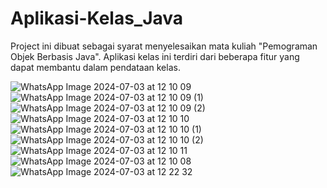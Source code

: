 # Aplikasi-Kelas_Java
Project ini dibuat sebagai syarat menyelesaikan mata kuliah "Pemograman Objek Berbasis Java".
Aplikasi kelas ini terdiri dari beberapa fitur yang dapat membantu dalam pendataan kelas.

![WhatsApp Image 2024-07-03 at 12 10 09](https://github.com/ElaDirandaPahira/Aplikasi-Kelas_Java/assets/96612296/b643741a-b12a-42f2-9940-e46ca61cdbd4)
![WhatsApp Image 2024-07-03 at 12 10 09 (1)](https://github.com/ElaDirandaPahira/Aplikasi-Kelas_Java/assets/96612296/a500e1ec-615b-40b8-9320-0b04330267b6)
![WhatsApp Image 2024-07-03 at 12 10 09 (2)](https://github.com/ElaDirandaPahira/Aplikasi-Kelas_Java/assets/96612296/d898bcbe-ce2b-4c2b-bd01-2fb6d3ac4ca8)
![WhatsApp Image 2024-07-03 at 12 10 10](https://github.com/ElaDirandaPahira/Aplikasi-Kelas_Java/assets/96612296/631cf08e-5a54-4704-bedd-6106df90a7a4)
![WhatsApp Image 2024-07-03 at 12 10 10 (1)](https://github.com/ElaDirandaPahira/Aplikasi-Kelas_Java/assets/96612296/2fce5749-ba7c-4a38-bd02-8f3e07dd46a8)
![WhatsApp Image 2024-07-03 at 12 10 10 (2)](https://github.com/ElaDirandaPahira/Aplikasi-Kelas_Java/assets/96612296/a00d499c-b1b5-4030-9172-17261484bc99)
![WhatsApp Image 2024-07-03 at 12 10 11](https://github.com/ElaDirandaPahira/Aplikasi-Kelas_Java/assets/96612296/1704e3c9-2779-45d5-a683-305bd33a66b1)
![WhatsApp Image 2024-07-03 at 12 10 08](https://github.com/ElaDirandaPahira/Aplikasi-Kelas_Java/assets/96612296/69a0438c-4e34-4f69-a408-5bae81d20140)
![WhatsApp Image 2024-07-03 at 12 22 32](https://github.com/ElaDirandaPahira/Aplikasi-Kelas_Java/assets/96612296/17df06e0-7209-4bef-9ff0-94b8f6d810bc)

